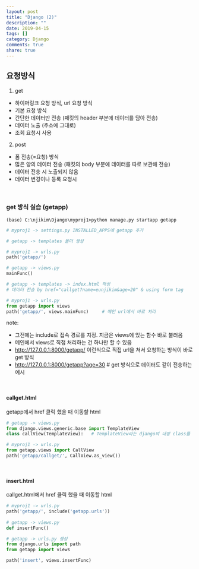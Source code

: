 ```yaml
---
layout: post
title: "Django (2)"
description: ""
date: 2019-04-15
tags: []
category: Django
comments: true
share: true
---
```


## 요청방식
1. get
 - 하이퍼링크 요청 방식, url 요청 방식
 - 기본 요청 방식
 - 간단한 데이터만 전송 (패킷의 header 부분에 데이터를 담아 전송)
 - 데이터 노출 (주소에 그대로)
 - 조회 요청시 사용
    
2. post
 - 폼 전송(=요청) 방식
 - 많은 양의 데이터 전송 (패킷의 body 부분에 데이터를 따로 보관해 전송)
 - 데이터 전송 시 노출되지 않음
 - 데이터 변경이나 등록 요청시
<br>

### get 방식 실습 (getapp)
```
(base) C:\njikim\Django\myproj1>python manage.py startapp getapp
```
```python
# myproj1 -> settings.py INSTALLED_APPS에 getapp 추가

# getapp -> templates 폴더 생성

# myproj1 -> urls.py
path('getapp/')

# getapp -> views.py
mainFunc()

# getapp -> templates -> index.html 작성
# 데이터 전송 by href="callget?name=eunjikim&age=20" & using form tag

# myproj1 -> urls.py
from getapp import views
path('getapp/', views.mainFunc)     # 메인 url에서 바로 처리 
```

note: 
- 그전에는 include로 접속 경로를 지정. 지금은 views에 있는 함수 바로 불러옴
- 메인에서 views로 직접 처리하는 건 하나만 할 수 있음
- http://127.0.0.1:8000/getapp/ 이런식으로 직접 url을 쳐서 요청하는 방식이 바로 get 방식
- http://127.0.0.1:8000/getapp?age=30    # get 방식으로 데이터도 같이 전송하는 예시
  
<br>

#### callget.html
getapp에서 href 클릭 했을 때 이동할 html

```python
# getapp -> views.py
from django.views.generic.base import TemplateView
class callView(TemplateView):   # TemplateView라는 django의 내장 class를 상속 받음

# myproj1 -> urls.py
from getapp.views import CallView
path('getapp/callget/', CallView.as_view())
```
<br>

#### insert.html 
callget.html에서 href 클릭 했을 때 이동할 html 
```python
# myproj1 -> urls.py
path('getapp/', include('getapp.urls'))
    
# getapp -> views.py    
def insertFunc()

# getapp -> urls.py 생성
from django.urls import path
from getapp import views

path('insert', views.insertFunc) 
```